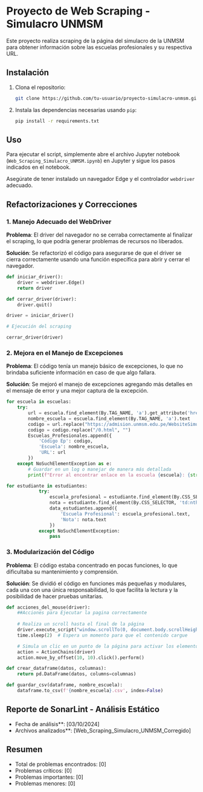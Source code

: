 # Proyecto de Web Scraping - Simulacro UNMSM

Este proyecto realiza scraping de la página del simulacro de la UNMSM para obtener información sobre las escuelas profesionales y su respectiva URL.

## Instalación

1. Clona el repositorio:
    ```bash
    git clone https://github.com/tu-usuario/proyecto-simulacro-unmsm.git
    ```
2. Instala las dependencias necesarias usando `pip`:
    ```bash
    pip install -r requirements.txt
    ```

## Uso

Para ejecutar el script, simplemente abre el archivo Jupyter notebook (`Web_Scraping_Simulacro_UNMSM.ipynb`) en Jupyter y sigue los pasos indicados en el notebook.

Asegúrate de tener instalado un navegador Edge y el controlador `webdriver` adecuado.

## Refactorizaciones y Correcciones

### 1. **Manejo Adecuado del WebDriver**
**Problema**: El driver del navegador no se cerraba correctamente al finalizar el scraping, lo que podría generar problemas de recursos no liberados.

**Solución**: Se refactorizó el código para asegurarse de que el driver se cierra correctamente usando una función específica para abrir y cerrar el navegador.

```python
def iniciar_driver():
    driver = webdriver.Edge()
    return driver

def cerrar_driver(driver):
    driver.quit()

driver = iniciar_driver()

# Ejecución del scraping

cerrar_driver(driver)
```
### 2. **Mejora en el Manejo de Excepciones**
**Problema**: El código tenía un manejo básico de excepciones, lo que no brindaba suficiente información en caso de que algo fallara.

**Solución**: Se mejoró el manejo de excepciones agregando más detalles en el mensaje de error y una mejor captura de la excepción.

```python
for escuela in escuelas:
    try:
        url = escuela.find_element(By.TAG_NAME, 'a').get_attribute('href')
        nombre_escuela = escuela.find_element(By.TAG_NAME, 'a').text
        codigo = url.replace("https://admision.unmsm.edu.pe/WebsiteSimulacro20251/1/", "")
        codigo = codigo.replace("/0.html", "")
        Escuelas_Profesionales.append({
            'Código Ep': codigo,
            'Escuela': nombre_escuela,
            'URL': url
        })
    except NoSuchElementException as e:
        # Guardar en un log o manejar de manera más detallada
        print(f"Error al encontrar enlace en la escuela {escuela}: {str(e)}")
```

```python
for estudiante in estudiantes:
            try:
                escuela_profesional = estudiante.find_element(By.CSS_SELECTOR, 'td:nth-child(4)')
                nota = estudiante.find_element(By.CSS_SELECTOR, 'td:nth-child(5)')
                data_estudiantes.append({
                    'Escuela Profesional': escuela_profesional.text,
                    'Nota': nota.text
                })
            except NoSuchElementException:
                pass
```

### 3. **Modularización del Código**
**Problema**: El código estaba concentrado en pocas funciones, lo que dificultaba su mantenimiento y comprensión.

**Solución**: Se dividió el código en funciones más pequeñas y modulares, cada una con una única responsabilidad, lo que facilita la lectura y la posibilidad de hacer pruebas unitarias.

```python
def acciones_del_mouse(driver):
    ##Acciones para Ejecutar la pagina correctamente
    
    # Realiza un scroll hasta el final de la página
    driver.execute_script("window.scrollTo(0, document.body.scrollHeight);")
    time.sleep(2)  # Espera un momento para que el contenido cargue

    # Simula un clic en un punto de la página para activar los elementos
    action = ActionChains(driver)
    action.move_by_offset(10, 10).click().perform()

def crear_dataframe(datos, columnas):
    return pd.DataFrame(datos, columns=columnas)

def guardar_csv(dataframe, nombre_escuela):
    dataframe.to_csv(f'{nombre_escuela}.csv', index=False)
```

## Reporte de SonarLint - Análisis Estático

* Fecha de análisis**: [03/10/2024]
* Archivos analizados**: [Web_Scraping_Simulacro_UNMSM_Corregido]

## Resumen

- Total de problemas encontrados: [0]
- Problemas críticos: [0]
- Problemas importantes: [0]
- Problemas menores: [0]
